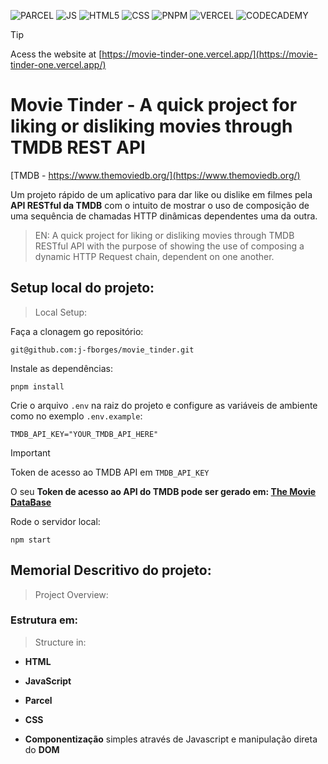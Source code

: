 ![PARCEL](https://avatars.githubusercontent.com/u/32607881?s=48&v=4) ![JS](https://img.shields.io/badge/JavaScript-323330?style=for-the-badge&logo=javascript&logoColor=F7DF1E) ![HTML5](https://img.shields.io/badge/html5-%23E34F26.svg?style=for-the-badge&logo=html5&logoColor=white) ![CSS](https://img.shields.io/badge/CSS3-1572B6?style=for-the-badge&logo=css3&logoColor=white) ![PNPM](https://img.shields.io/badge/pnpm-yellow?style=for-the-badge&logo=pnpm&logoColor=white) ![VERCEL](https://img.shields.io/badge/Vercel-000000?style=for-the-badge&logo=vercel&logoColor=white) ![CODECADEMY](https://img.shields.io/badge/Codecademy-FFF0E5?style=for-the-badge&logo=codecademy&logoColor=303347)

> [!TIP]
> Acess the website at [https://movie-tinder-one.vercel.app/](https://movie-tinder-one.vercel.app/)

# Movie Tinder - A quick project for liking or disliking movies through TMDB REST API

[TMDB - https://www.themoviedb.org/](https://www.themoviedb.org/)

Um projeto rápido de um aplicativo para dar like ou dislike em filmes pela **API RESTful da TMDB** com o intuito de mostrar o uso de composição de uma sequência de chamadas HTTP dinâmicas dependentes uma da outra.

>EN:
>A quick project for liking or disliking movies through TMDB RESTful API with the purpose of showing the use of composing a dynamic HTTP Request chain, dependent on one another.

## Setup local do projeto:
> Local Setup:

Faça a clonagem go repositório:

	git@github.com:j-fborges/movie_tinder.git

 

Instale as dependências:

	pnpm install

 

Crie o arquivo `.env` na raiz do projeto e configure as variáveis de ambiente como no exemplo `.env.example`:

	TMDB_API_KEY="YOUR_TMDB_API_HERE"
 
> [!IMPORTANT]
> Token de acesso ao TMDB API em `TMDB_API_KEY`
> 
> O seu **Token de acesso ao API do TMDB pode ser gerado em: [The Movie DataBase](https://www.themoviedb.org/)**



Rode o servidor local:

	npm start



## Memorial Descritivo do projeto:
> Project Overview:

### Estrutura em:
>Structure in:

- **HTML**
- **JavaScript**
- **Parcel**
- **CSS**

- **Componentização** simples através de Javascript e manipulação direta do **DOM**
